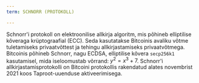 ```yaml
---
term: SCHNORR (PROTOKOLL)

---
```

Schnorr'i protokoll on elektroonilise allkirja algoritm, mis põhineb elliptilise kõveraga krüptograafial (ECC). Seda kasutatakse Bitcoinis avaliku võtme tuletamiseks privaatvõttest ja tehingu allkirjastamiseks privaatvõtmega. Bitcoinis põhineb Schnorr, nagu ECDSA, elliptilise kõvera `secp256k1` kasutamisel, mida iseloomustab võrrand: $y^2 = x^3 + 7$. Schnorr'i allkirjastamisprotokolli on Bitcoini protokollis rakendatud alates novembrist 2021 koos Taproot-uuenduse aktiveerimisega.